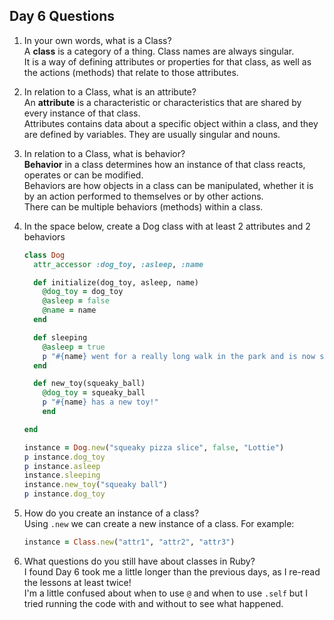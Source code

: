 ## Day 6 Questions

1. In your own words, what is a Class?  
  A **class** is a category of a thing. Class names are always singular.  
  It is a way of defining attributes or properties for that class, as well as the actions (methods) that relate to those attributes.  

1. In relation to a Class, what is an attribute?  
  An **attribute** is a characteristic or characteristics that are shared by every instance of that class.  
  Attributes contains data about a specific object within a class, and they are defined by variables. They are usually singular and nouns.   

1. In relation to a Class, what is behavior?  
  **Behavior** in a class determines how an instance of that class reacts, operates or can be modified.  
  Behaviors are how objects in a class can be manipulated, whether it is by an action performed to themselves or by other actions.  
  There can be multiple behaviors (methods) within a class.   

1. In the space below, create a Dog class with at least 2 attributes and 2 behaviors  
   ```ruby
   class Dog
     attr_accessor :dog_toy, :asleep, :name

     def initialize(dog_toy, asleep, name)
       @dog_toy = dog_toy
       @asleep = false
       @name = name
     end

     def sleeping
       @asleep = true
       p "#{name} went for a really long walk in the park and is now sleeping."
     end

     def new_toy(squeaky_ball)
       @dog_toy = squeaky_ball
       p "#{name} has a new toy!"
       end

   end

   instance = Dog.new("squeaky pizza slice", false, "Lottie")
   p instance.dog_toy
   p instance.asleep
   instance.sleeping
   instance.new_toy("squeaky ball")
   p instance.dog_toy
   ```

1. How do you create an instance of a class?  
   Using `.new` we can create a new instance of a class. For example:
    ```Ruby
    instance = Class.new("attr1", "attr2", "attr3")
    ```

1. What questions do you still have about classes in Ruby?  
   I found Day 6 took me a little longer than the previous days, as I re-read the lessons at least twice!  
   I'm a little confused about when to use `@` and when to use `.self` but I tried running the code with and without to see what happened.  
